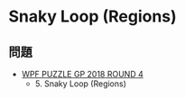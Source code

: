 # Snaky Loop (Regions)

## 問題
- [WPF PUZZLE GP 2018 ROUND 4](../questions/wpfpgp2018-4.md)
	- 5\. Snaky Loop (Regions)
